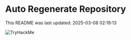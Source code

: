 # Auto Regenerate Repository

This README was last updated: 2025-03-08 02:19:13

 ![TryHackMe](https://tryhackme.com/badge/533634)